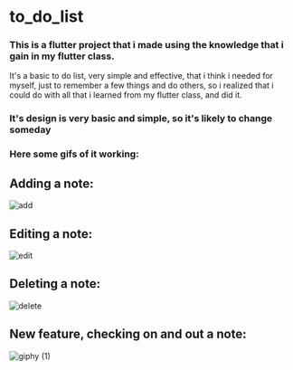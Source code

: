 # to_do_list 

### This is a flutter project that i made using the knowledge that i gain in my flutter class.

It's a basic to do list, very simple and effective, that i think i needed for myself, just to remember a few things and do others, so i realized that i could do with all that i learned from my flutter class, and did it.

### It's design is very basic and simple, so it's likely to change someday

### Here some gifs of it working:

## Adding a note:

![add](https://user-images.githubusercontent.com/75546113/131590964-5c079b1b-b70f-4565-b6e0-d77269fdbb46.gif)

## Editing a note:

![edit](https://user-images.githubusercontent.com/75546113/131590973-d0e0b55a-906c-4a7c-9bd7-c9bba9a7391f.gif)

## Deleting a note:

![delete](https://user-images.githubusercontent.com/75546113/131590990-b04197a2-9395-4666-8c05-945590b4b4e5.gif)

## New feature, checking on and out a note:

![giphy (1)](https://user-images.githubusercontent.com/75546113/132756109-5034d776-da10-40f1-9161-eed90a15c899.gif)



